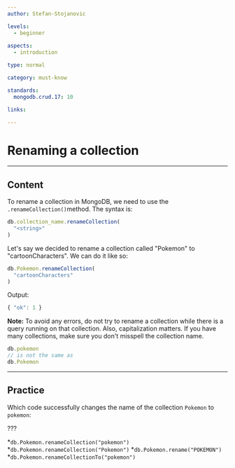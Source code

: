 ```yaml
---
author: Stefan-Stojanovic

levels:
  - beginner
  
aspects:
  - introduction

type: normal

category: must-know

standards: 
  mongodb.crud.17: 10

links:

---
```

# Renaming a collection
---
## Content

To rename a collection in MongoDB, we need to use the `.renameCollection()`method. The syntax is:
```javascript
db.collection_name.renameCollection(
  "<string>"
)
```

Let's say we decided to rename a collection called "Pokemon" to "cartoonCharacters". We can do it like so:
```javascript
db.Pokemon.renameCollection(
  "cartoonCharacters"
)
```
Output:
```javascript
{ "ok": 1 }
```

**Note:** To avoid any errors, do not try to rename a collection while there is a query running on that collection. Also, capitalization matters. If you have many collections, make sure you don't misspell the collection name.

```javascript
db.pokemon
// is not the same as
db.Pokemon
```

---
## Practice

Which code successfully changes the name of the collection `Pokemon` to `pokemon`:

???

*`db.Pokemon.renameCollection("pokemon")`
*`db.Pokemon.renameCollection("Pokemon")`
*`db.Pokemon.rename("POKEMON")`
*`db.Pokemon.renameCollectionTo("pokemon")`
